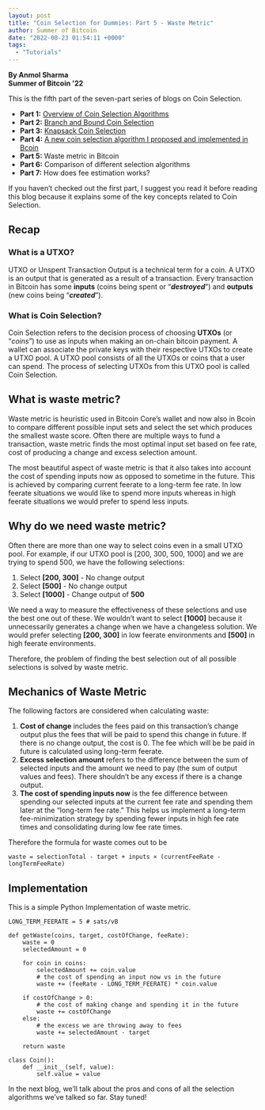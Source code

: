 ```yaml
---
layout: post
title: "Coin Selection for Dummies: Part 5 - Waste Metric"
author: Summer of Bitcoin
date: "2022-08-23 01:54:11 +0000"
tags:
  - "Tutorials"
---
```


********By Anmol Sharma********  
********Summer of Bitcoin '22********

This is the fifth part of the seven-part series of blogs on Coin Selection.

* **Part 1:** [Overview of Coin Selection Algorithms](https://blog.summerofbitcoin.org/coin-selection-part-1/)
* **Part 2:** [Branch and Bound Coin Selection](https://blog.summerofbitcoin.org/coin-selection-for-dummies-2/)
* **Part 3:** [Knapsack Coin Selection](https://blog.summerofbitcoin.org/coin-selection-for-dummies-part-3/)
* **Part 4:** [A new coin selection algorithm I proposed and implemented in Bcoin](https://blog.summerofbitcoin.org/coin-selection-for-dummies-part-4-lowest-larger-selection/)
* **Part 5:** Waste metric in Bitcoin
* **Part 6:** Comparison of different selection algorithms
* **Part 7:** How does fee estimation works?

If you haven’t checked out the first part, I suggest you read it before reading this blog because it explains some of the key concepts related to Coin Selection.

## **Recap**

### **What is a UTXO?**

UTXO or Unspent Transaction Output is a technical term for a coin. A UTXO is an output that is generated as a result of a transaction. Every transaction in Bitcoin has some **inputs** (coins being spent or “***destroyed***”) and **outputs** (new coins being “***created***”).

### **What is Coin Selection?**

Coin Selection refers to the decision process of choosing **UTXOs** (or “*coins*”) to use as inputs when making an on-chain bitcoin payment. A wallet can associate the private keys with their respective UTXOs to create a UTXO pool. A UTXO pool consists of all the UTXOs or coins that a user can spend. The process of selecting UTXOs from this UTXO pool is called Coin Selection.

## **What is waste metric?**

Waste metric is heuristic used in Bitcoin Core’s wallet and now also in Bcoin to compare different possible input sets and select the set which produces the smallest waste score. Often there are multiple ways to fund a transaction, waste metric finds the most optimal input set based on fee rate, cost of producing a change and excess selection amount.

The most beautiful aspect of waste metric is that it also takes into account the cost of spending inputs now as opposed to sometime in the future. This is achieved by comparing current feerate to a long-term fee rate. In low feerate situations we would like to spend more inputs whereas in high feerate situations we would prefer to spend less inputs.

## **Why do we need waste metric?**

Often there are more than one way to select coins even in a small UTXO pool. For example, if our UTXO pool is [200, 300, 500, 1000] and we are trying to spend 500, we have the following selections:

1. Select **[200, 300]** - No change output
2. Select **[500]** - No change output
3. Select **[1000]** - Change output of **500**

We need a way to measure the effectiveness of these selections and use the best one out of these. We wouldn’t want to select **[1000]** because it unnecessarily generates a change when we have a changeless solution. We would prefer selecting **[200, 300]** in low feerate environments and **[500]** in high feerate environments.

Therefore, the problem of finding the best selection out of all possible selections is solved by waste metric.

## **Mechanics of Waste Metric**

The following factors are considered when calculating waste:

1. **Cost of change** includes the fees paid on this transaction’s change output plus the fees that will be paid to spend this change in future. If there is no change output, the cost is 0. The fee which will be be paid in future is calculated using long-term feerate.
2. **Excess selection amount** refers to the difference between the sum of selected inputs and the amount we need to pay (the sum of output values and fees). There shouldn’t be any excess if there is a change output.
3. **The cost of spending inputs now** is the fee difference between spending our selected inputs at the current fee rate and spending them later at the “long-term fee rate.” This helps us implement a long-term fee-minimization strategy by spending fewer inputs in high fee rate times and consolidating during low fee rate times.

Therefore the formula for waste comes out to be

`waste = selectionTotal - target + inputs × (currentFeeRate - longTermFeeRate)`

## **Implementation**

This is a simple Python Implementation of waste metric.

```
LONG_TERM_FEERATE = 5 # sats/vB

def getWaste(coins, target, costOfChange, feeRate):
    waste = 0
    selectedAmount = 0

    for coin in coins:
        selectedAmount += coin.value
        # the cost of spending an input now vs in the future
        waste += (feeRate - LONG_TERM_FEERATE) * coin.value

    if costOfChange > 0:
        # the cost of making change and spending it in the future
        waste += costOfChange
    else:
        # the excess we are throwing away to fees
        waste += selectedAmount - target

    return waste

class Coin():
    def __init__(self, value):
        self.value = value

```

In the next blog, we’ll talk about the pros and cons of all the selection algorithms we’ve talked so far. Stay tuned!